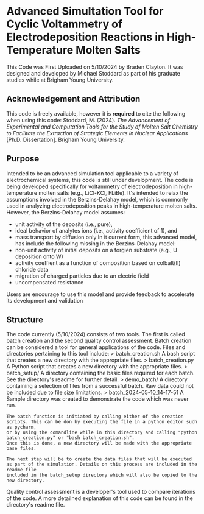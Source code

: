 # Advanced Simultation Tool for Cyclic Voltammetry of Electrodeposition Reactions in High-Temperature Molten Salts

This Code was First Uploaded on 5/10/2024 by Braden Clayton. It was designed and developed by Michael Stoddard as part of his graduate studies while at Brigham Young University.

## Acknowledgement and Attribution
This code is freely available, however it is **required** to cite the following when using this code:
Stoddard, M. (2024). *The Advancement of Experimental and Computation Tools for the Study of Molten Salt Chemistry to Facilitate the Extraction  of Strategic Elements in Nuclear Applications* [Ph.D. Dissertation]. Brigham Young University.

## Purpose 
Intended to be an advanced simulation tool applicable to a variety of electrochemical systems, this code is still under development. The code is being developed specifically for voltammetry of electrodeposition in high-temperature molten salts (e.g., LiCl-KCl, FLiBe). It's intended to relax the assumptions involved in the Berzins-Delahay model, which is commonly used in analyzing electrodeposition peaks in high-temperature molten salts. However, the Berzins-Delahay model assumes:
  -  unit activity of the deposits (i.e., pure),
  - ideal behavior of analytes ions (i.e., activity coefficient of 1), and
  - mass transport by diffusion only
In it current form, this advanced model, has include the following missing in the Berzins-Delahay model:
  - non-unit activity of initial deposits on a forgien substrate (e.g., U deposition onto W)
  - activity coeffient as a function of composition based on colbalt(II) chloride data
  - migration of charged particles due to an electric field
  - uncompensated resistance

Users are encourage to use this model and provide feedback to accelerate its development and validation

## Structure
The code currently (5/10/2024) consists of two tools. The first is called batch creation and the second quality control assessment. 
Batch creation can be considered a tool for general applications of the code.
  Files and directories pertaining to this tool include:
    > batch_creation.sh
        A bash script that creates a new directory with the appropriate files.
    > batch_creation.py 
        A Python script that creates a new directory with the appropriate files.
    > batch_setup/ 
        A directory containing the basic files required for each batch. See the directory's readme for further detail.
    > demo_batch/
        A directory containing a selection of files from a successful batch. Raw data could not be included due to file size limitations.
    > batch_2024-05-10_14-17-51
        A Sample directory was created to demonstrate the code which was never run.
  
    The batch function is initiated by calling either of the creation scripts. This can be don by executing the file in a python editor such as pycharm,
    or by using the comandline while in this directory and calling "python batch_creation.py" or "bash batch_creation.sh".
    Once this is done, a new directory will be made with the appropriate base files.

    The next step will be to create the data files that will be executed as part of the simulation. Details on this process are included in the readme file 
    included in the batch_setup directory which will also be copied to the new directory. 
    
Quality control assessment is a developer's tool used to compare iterations of the code.
  A more detailned explanation of this code can be found in the directory's readme file.

